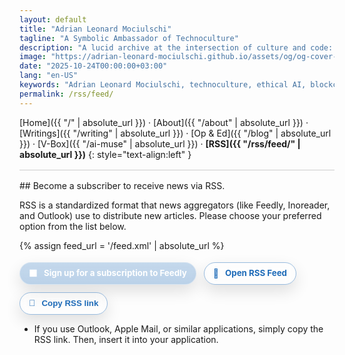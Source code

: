 ```yaml
---
layout: default
title: "Adrian Leonard Mociulschi"
tagline: "A Symbolic Ambassador of Technoculture"
description: "A lucid archive at the intersection of culture and code: symbolic ecologies, Web3 visions, and ethical AI."
image: "https://adrian-leonard-mociulschi.github.io/assets/og/og-cover-adi-futura-1200x630.png"
date: "2025-10-24T00:00:00+03:00"
lang: "en-US"
keywords: "Adrian Leonard Mociulschi, technoculture, ethical AI, blockchain, symbolic ecology, ORCID, academic"
permalink: /rss/feed/
---
```


[Home]({{ "/" | absolute_url }}) · [About]({{ "/about" | absolute_url }}) · [Writings]({{ "/writing" | absolute_url }}) · [Op & Ed]({{ "/blog" | absolute_url }}) · [V-Box]({{ "/ai-muse" | absolute_url }}) · **[RSS]({{ "/rss/feed/" | absolute_url }})**
{: style="text-align:left" }

<hr class="rule">

<section markdown="1" class="rss-landing" style="max-width: 720px; margin: 0; text-align:left;">
## Become a subscriber to receive news via RSS.

RSS is a standardized format that news aggregators (like Feedly, Inoreader, and Outlook) use to distribute new articles. Please choose your preferred option from the list below.

{% assign feed_url = '/feed.xml' | absolute_url %}

<div class="rss-actions" style="display:flex; flex-wrap:wrap; gap:12px; margin: 18px 0 8px; justify-content:flex-start;">
  <a class="btn rss-btn" href="https://feedly.com/i/subscription/feed/{{ feed_url }}" target="_blank" rel="noopener">
    <span class="icon" aria-hidden="true">🟧</span>
    <span>Sign up for a subscription to Feedly</span>
  </a>
  <a class="btn rss-btn ghost" href="{{ feed_url }}" target="_blank" rel="noopener">
    <span class="icon" aria-hidden="true">🧩</span>
    <span>Open RSS Feed</span>
  </a>
  <button class="btn rss-btn outline" type="button" id="copyRssBtn" data-rss="{{ feed_url }}">
    <span class="icon" aria-hidden="true">🔗</span>
    <span>Copy RSS link</span>
  </button>
</div>

* If you use Outlook, Apple Mail, or similar applications, simply copy the RSS link. Then, insert it into your application.
</section>

<style>
  /* override potential center alignment from theme */
  .main-content { text-align:left; }

  .rule{ border:0; height:1px; background:#ccc; margin:16px 0; }

  .rss-landing h2 { color:#1e6bb8; margin: 0 0 8px; }
  .rss-btn{
    display:inline-flex; align-items:center; justify-content:flex-start; gap:10px;
    padding:10px 14px; border-radius:999px;
    background: linear-gradient(180deg, rgba(30,107,184,.20) 0%, rgba(30,107,184,.28) 100%);
    color:#fff; text-decoration:none; font-weight:700; font-size:.95em; line-height:1;
    border:1px solid rgba(255,255,255,.35);
    box-shadow:0 10px 24px rgba(0,0,0,.12);
    transition: transform .12s ease, box-shadow .2s ease, background-color .2s ease, border-color .2s ease;
    text-align:left;
  }
  .rss-btn:hover, .rss-btn:focus-visible{
    outline:none;
    background: linear-gradient(180deg, rgba(30,107,184,.28) 0%, rgba(30,107,184,.34) 100%);
    box-shadow: 0 12px 30px rgba(0,0,0,.18);
    border-color: rgba(255,255,255,.55);
  }
  .rss-btn.ghost{
    background: transparent; color:#1e6bb8;
    border-color: rgba(30,107,184,.45);
  }
  .rss-btn.ghost:hover, .rss-btn.ghost:focus-visible{
    background: rgba(30,107,184,.08);
    border-color: rgba(30,107,184,.75);
  }
  .rss-btn.outline{
    background: transparent; color:#1e6bb8;
    border-color: rgba(30,107,184,.45);
  }
  .rss-btn.outline:hover, .rss-btn.outline:focus-visible{
    background: rgba(30,107,184,.08);
    border-color: rgba(30,107,184,.75);
  }
  .rss-btn .icon{ font-size:1.05em; line-height:1; }
  @supports ((backdrop-filter: blur(8px)) or (-webkit-backdrop-filter: blur(8px))){
    .rss-btn{
      -webkit-backdrop-filter: saturate(140%) blur(8px);
      backdrop-filter: saturate(140%) blur(8px);
      background: linear-gradient(180deg, rgba(255,255,255,.08) 0%, rgba(255,255,255,.12) 100%),
                  linear-gradient(180deg, rgba(30,107,184,.28) 0%, rgba(30,107,184,.34) 100%);
    }
  }
  @media (prefers-color-scheme: dark){ .rss-btn{ box-shadow: 0 12px 28px rgba(0,0,0,.45); } }
</style>

<script>
(function(){
  var btn = document.getElementById('copyRssBtn');
  if(!btn) return;
  btn.addEventListener('click', function(){
    var url = btn.getAttribute('data-rss');
    if (!navigator.clipboard) {
      var ta = document.createElement('textarea');
      ta.value = url; document.body.appendChild(ta);
      ta.select(); try { document.execCommand('copy'); } catch(_){ }
      document.body.removeChild(ta);
    } else {
      navigator.clipboard.writeText(url).catch(function(){});
    }
    btn.classList.add('copied');
    btn.innerHTML = '<span class="icon" aria-hidden="true">✅</span><span>Copiat!</span>';
    setTimeout(function(){
      btn.classList.remove('copied');
      btn.innerHTML = '<span class=\"icon\" aria-hidden=\"true\">🔗</span><span>Copiază linkul RSS</span>';
    }, 1800);
  });
})();
</script>

